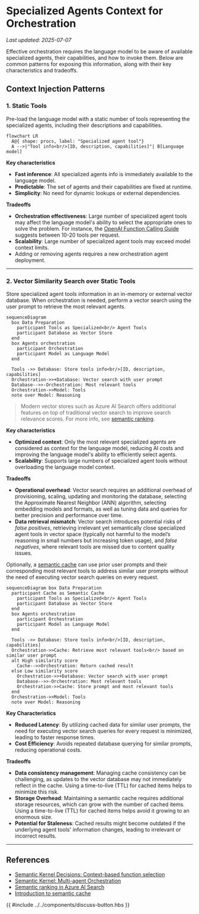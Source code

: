 # Specialized Agents Context for Orchestration

_Last updated: 2025-07-07_

Effective orchestration requires the language model to be aware of available
specialized agents, their capabilities, and how to invoke them. Below are common
patterns for exposing this information, along with their key characteristics and
tradeoffs.

## Context Injection Patterns

### 1. Static Tools

Pre-load the language model with a static number of tools representing the
specialized agents, including their descriptions and capabilities.

```mermaid
flowchart LR
  A@{ shape: procs, label: "Specialized agent tool"}
  A -->|"Tool info<br/>[ID, description, capabilities]"| B[Language model]
```

**Key characteristics**

- **Fast inference**: All specialized agents info is immediately available to
  the language model.
- **Predictable**: The set of agents and their capabilities are fixed at
  runtime.
- **Simplicity**: No need for dynamic lookups or external dependencies.

**Tradeoffs**

- **Orchestration effectiveness**: Large number of specialized agent tools may
  affect the language model's ability to select the appropriate ones to solve
  the problem. For instance, the
  [OpenAI Function Calling Guide](https://platform.openai.com/docs/guides/function-calling?api-mode=chat)
  suggests between 10-20 tools per request.
- **Scalability**: Large number of specialized agent tools may exceed model
  context limits.
- Adding or removing agents requires a new orchestration agent deployment.

---

### 2. Vector Similarity Search over Static Tools

Store specialized agent tools information in an in-memory or external vector
database. When orchestration is needed, perform a vector search using the user
prompt to retrieve the most relevant agents.

```mermaid
sequenceDiagram
  box Data Preparation
    participant Tools as Specialized<br/> Agent Tools
    participant Database as Vector Store
  end
  box Agents orchestration
    participant Orchestration
    participant Model as Language Model
  end

  Tools ->> Database: Store tools info<br/>[ID, description, capabilities]
  Orchestration->>+Database: Vector search with user prompt
  Database-->>-Orchestration: Most relevant tools
  Orchestration->>Model: Tools
  note over Model: Reasoning
```

> Modern vector stores such as Azure AI Search offers additional features on top
> of traditional vector search to improve search relevance scores. For more
> info, see
> [semantic ranking](https://learn.microsoft.com/en-us/azure/search/semantic-search-overview).

**Key characteristics**

- **Optimized context**: Only the most relevant specialized agents are
  considered as context for the language model, reducing AI costs and improving
  the language model's ability to efficiently select agents.
- **Scalability**: Supports large numbers of specialized agent tools without
  overloading the language model context.

**Tradeoffs**

- **Operational overhead**: Vector search requires an additional overhead of
  provisioning, scaling, updating and monitoring the database, selecting the
  Approximate Nearest Neighbor (ANN) algorithm, selecting embedding models and
  formats, as well as tuning data and queries for better precision and
  performance over time.
- **Data retrieval mismatch**: Vector search introduces potential risks of
  _false positives_, retrieving irrelevant yet semantically close specialized
  agent tools in vector space (typically not harmful to the model’s reasoning in
  small numbers but increasing token usage), and _false negatives_, where
  relevant tools are missed due to content quality issues.

Optionally, a
[semantic cache](https://learn.microsoft.com/en-us/azure/cosmos-db/gen-ai/semantic-cache)
can use prior user prompts and their corresponding most relevant tools to
address similar user prompts without the need of executing vector search queries
on every request.

```mermaid
sequenceDiagram box Data Preparation
  participant Cache as Semantic Cache
    participant Tools as Specialized<br/> Agent Tools
    participant Database as Vector Store
  end
  box Agents orchestration
    participant Orchestration
    participant Model as Language Model
  end

  Tools ->> Database: Store tools info<br/>[ID, description, capabilities]
  Orchestration->>Cache: Retrieve most relevant tools<br/> based on similar user prompt
  alt High similarity score
    Cache-->>Orchestration: Return cached result
  else Low similarity score
    Orchestration->>+Database: Vector search with user prompt
    Database-->>-Orchestration: Most relevant tools
    Orchestration->>Cache: Store prompt and most relevant tools
  end
  Orchestration->>Model: Tools
  note over Model: Reasoning
```

**Key Characteristics**

- **Reduced Latency**: By utilizing cached data for similar user prompts, the
  need for executing vector search queries for every request is minimized,
  leading to faster response times.
- **Cost Efficiency**: Avoids repeated database querying for similar prompts,
  reducing operational costs.

**Tradeoffs**

- **Data consistency management**: Managing cache consistency can be
  challenging, as updates to the vector database may not immediately reflect in
  the cache. Using a time-to-live (TTL) for cached items helps to minimize this
  risk.
- **Storage Overhead**: Maintaining a semantic cache requires additional storage
  resources, which can grow with the number of cached items. Using a
  time-to-live (TTL) for cached items helps avoid it growing to an enormous
  size.
- **Potential for Staleness**: Cached results might become outdated if the
  underlying agent tools' information changes, leading to irrelevant or
  incorrect results.

---

## References

- [Semantic Kernel Decisions: Context-based function selection](https://github.com/markwallace-microsoft/semantic-kernel/blob/main/docs/decisions/0072-context-based-function-selection.md)
- [Semantic Kernel: Multi-agent Orchestration](https://devblogs.microsoft.com/semantic-kernel/semantic-kernel-multi-agent-orchestration/)
- [Semantic ranking in Azure AI Search](https://learn.microsoft.com/en-us/azure/search/semantic-search-overview)
- [Introduction to semantic cache](https://learn.microsoft.com/en-us/azure/cosmos-db/gen-ai/semantic-cache)

{{ #include ../../components/discuss-button.hbs }}
